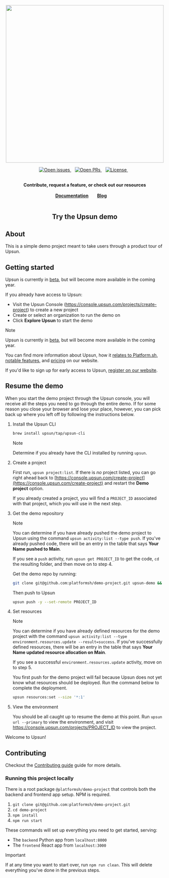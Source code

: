 <p align="center">
<a href="https://www.upsun.com/">
<img src="logo.svg" width="500px">
</a>
</p>

<p align="center">
<a href="https://github.com/platformsh/demo-project/issues">
<img src="https://img.shields.io/github/issues/platformsh/demo-project.svg?style=for-the-badge&labelColor=f4f2f3&color=6046FF&label=Issues" alt="Open issues" />
</a>&nbsp&nbsp
<a href="https://github.com/platformsh/demo-project/pulls">
<img src="https://img.shields.io/github/issues-pr/platformsh/demo-project.svg?style=for-the-badge&labelColor=f4f2f3&color=6046FF&label=Pull%20requests" alt="Open PRs" />
</a>&nbsp&nbsp
<a href="https://github.com/platformsh/demo-project/blob/main/LICENSE">
<img src="https://img.shields.io/static/v1?label=License&message=MIT&style=for-the-badge&labelColor=f4f2f3&color=6046FF" alt="License" />
</a>&nbsp&nbsp
<br /><br />

<p align="center">
<strong>Contribute, request a feature, or check out our resources</strong>
<br />
<br />
<!-- <a href="https://community.platform.sh"><strong>Join our community</strong></a>&nbsp&nbsp&nbsp&nbsp&nbsp&nbsp -->
<a href="https://docs.upsun.com"><strong>Documentation</strong></a>&nbsp&nbsp&nbsp&nbsp&nbsp&nbsp
<a href="https://upsun.com/blog"><strong>Blog</strong></a>&nbsp&nbsp&nbsp&nbsp&nbsp&nbsp
<br /><br />
</p>

<h2 align="center">Try the Upsun demo</h2>

## About

This is a simple demo project meant to take users through a product tour of Upsun.

## Getting started

Upsun is currently in [beta](https://upsun.com/register/), but will become more available in the coming year. 

If you already have access to Upsun:

- Visit the Upsun Console (https://console.upsun.com/projects/create-project) to create a new project
- Create or select an organization to run the demo on
- Click **Explore Upsun** to start the demo

> [!NOTE]
> Upsun is currently in [beta](https://upsun.com/register/), but will become more available in the coming year. 
>
> You can find more information about Upsun, how it [relates to Platform.sh](https://upsun.com/blog/upsun-origin-story/), [notable features](https://upsun.com/features/), and [pricing](https://upsun.com/pricing/) on our website.
> 
> If you'd like to sign up for early access to Upsun, [register on our website](https://upsun.com/register/). 

## Resume the demo

When you start the demo project through the Upsun console, you will receive all the steps you need to go through the entire demo.
If for some reason you close your browser and lose your place, however, you can pick back up where you left off by following the instructions below.

1. Install the Upsun CLI

    ```bash
    brew install upsun/tap/upsun-cli
    ```

    > [!NOTE]
    > Determine if you already have the CLI installed by running `upsun`.

2. Create a project

    First run, `upsun project:list`.
    If there is _no_ project listed, you can go right ahead back to [https://console.upsun.com/create-project](https://console.upsun.com/create-project) and restart the **Demo project** option.

    If you already created a project, you will find a `PROJECT_ID` associated with that project, which you will use in the next step.

3. Get the demo repository

    > [!NOTE]
    > You can determine if you have already pushed the demo project to Upsun using the command `upsun activity:list --type push`.
    > If you've already pushed code, there will be an entry in the table that says **Your Name pushed to Main**.
    >
    > If you see a `push` activity, run `upsun get PROJECT_ID` to get the code, `cd` the resulting folder, and then move on to step 4.
 
    Get the demo repo by running:

    ```bash
    git clone git@github.com:platformsh/demo-project.git upsun-demo && cd upsun-demo
    ```

    Then push to Upsun

    ```bash
    upsun push -y --set-remote PROJECT_ID
    ```

4. Set resources

    > [!NOTE]
    > You can determine if you have already defined resources for the demo project with the command `upsun activity:list --type environment.resources.update --result=success`.
    > If you've successfully defined resources, there will be an entry in the table that says **Your Name updated resource allocation on Main**.
    >
    > If you see a successful `environment.resources.update` activity, move on to step 5.

    You first push for the demo project will fail because Upsun does not yet know what resources should be deployed. 
    Run the command below to complete the deployment.

    ```bash
    upsun resources:set --size '*:1'
    ```

5. View the environment

    You should be all caught up to resume the demo at this point. 
    Run `upsun url --primary` to view the environment, and visit https://console.upsun.com/projects/PROJECT_ID to view the project.

Welcome to Upsun!

## Contributing

Checkout the [Contributing guide](CONTRIBUTING.md) guide for more details.

### Running this project locally

There is a root package `@platformsh/demo-project` that controls both the backend and frontend app setup.
NPM is required. 

1. `git clone git@github.com:platformsh/demo-project.git`
1. `cd demo-project`
1. `npm install`
1. `npm run start`

These commands will set up everything you need to get started, serving:

- The `backend` Python app from `localhost:8000`
- The `frontend` React app from `localhost:3000`

> [!IMPORTANT]
> If at any time you want to start over, run `npm run clean`.
> This will delete everything you've done in the previous steps.
